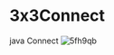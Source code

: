 # 3x3Connect
java Connect
![5fh9qb](https://user-images.githubusercontent.com/77838357/124415373-0291cb80-dd55-11eb-9f3d-7c26f5424231.gif)
